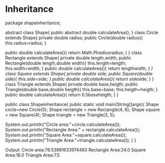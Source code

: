 # Inheritance
package shapeinheritance;

abstract class Shape{
    public abstract double calculateArea();
    }
class Circle extends Shape{
    private double radius;
    public Circle(double radius){
        this.radius=radius;
    }
  
public double calculateArea(){
    return Math.PI*radius*radius;
}
}
class Rectangle extends Shape{
    private double length,width;
    public Rectangle(double length,double width){
        this.length=length;
        this.width=width;
    }
    public double calculateArea(){
    return length*width;
}
}
class Square extends Shape{
    private double side;
    public Square(double side){
        this.side=side;
    }
    public double calculateArea(){
        return side*side;
    }
}
class Triangle extends Shape{
    private double base,heigth;
    public Triangle(double base,double heigth){
        this.base=base;
        this.heigth=heigth;
    }
    public double calculateArea(){
        return 0.5*base*heigth;
    }
}

public class Shapeinheritance{
    public static void main(String[]args){
        Shape circle=new Circle(5);
        Shape rectangle = new Rectangle(4, 6);
        Shape square = new Square(4);
        Shape triangle = new Triangle(3, 5);
        
System.out.println("Circle area:"+circle.calculateArea());
System.out.println("Rectangle Area:" + rectangle.calculateArea());
System.out.println("Square Area:"+square.calculateArea());
System.out.println("Triangle Area:"+triangle.calculateArea());
    }
}

Output:
Circle area:78.53981633974483
Rectangle Area:24.0
Square Area:16.0
Triangle Area:7.5
